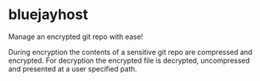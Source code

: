 # bluejayhost

Manage an encrypted git repo with ease!

During encryption the contents of a sensitive git repo are compressed and
encrypted. For decryption the encrypted file is decrypted, uncompressed and
presented at a user specified path.
